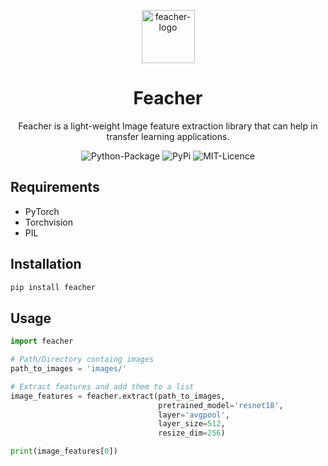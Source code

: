 <p align="center">
    <img src="https://github.com/qpochlabs/feacher/blob/main/assets/logo.png" width="85" alt="feacher-logo"/>
</p>

<h1 align="center">Feacher</h1>
<p align="center">Feacher is a light-weight Image feature extraction library that can help in transfer learning applications.</p>
<p align="center">
    <img src="https://github.com/qpochlabs/feacher/workflows/Python%20package/badge.svg" alt="Python-Package"/>
    <img src="https://badge.fury.io/py/feacher.svg" alt="PyPi"/>
    <img src="https://img.shields.io/badge/License-MIT-blue.svg" alt="MIT-Licence"/>
    <!-- <img src="https://pepy.tech/badge/feacher/month" alt="PePy-Downloads"/> -->
</p>

<p></p>
<p></p>

## Requirements
-   PyTorch
-   Torchvision
-   PIL

## Installation
```python
pip install feacher
```

## Usage
```python
import feacher

# Path/Directory containg images 
path_to_images = 'images/'

# Extract features and add them to a list
image_features = feacher.extract(path_to_images,
                                 pretrained_model='resnet18',
                                 layer='avgpool',
                                 layer_size=512,
                                 resize_dim=256)

print(image_features[0])
```